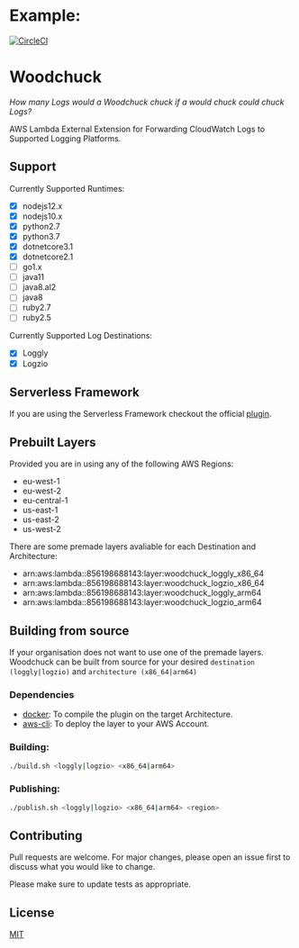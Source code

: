 # Example:
[![CircleCI](https://circleci.com/gh/klaatu01/woodchuck.svg?style=svg)](https://circleci.com/gh/klaatu01/woodchuck)

# Woodchuck

_How many Logs would a Woodchuck chuck if a would chuck could chuck Logs?_

AWS Lambda External Extension for Forwarding CloudWatch Logs to Supported Logging Platforms.

## Support

Currently Supported Runtimes:
* [x] nodejs12.x
* [x] nodejs10.x
* [x] python2.7
* [x] python3.7
* [x] dotnetcore3.1
* [x] dotnetcore2.1
* [ ] go1.x
* [ ] java11
* [ ] java8.al2
* [ ] java8
* [ ] ruby2.7
* [ ] ruby2.5

Currently Supported Log Destinations:
* [x] Loggly
* [x] Logzio

## Serverless Framework

If you are using the Serverless Framework checkout the official [plugin](github.com/klaatu01/serverless-plugin-woodchuck).

## Prebuilt Layers

Provided you are in using any of the following AWS Regions:
  - eu-west-1
  - eu-west-2
  - eu-central-1
  - us-east-1
  - us-east-2
  - us-west-2

There are some premade layers avaliable for each Destination and Architecture:
  - arn:aws:lambda:<region>:856198688143:layer:woodchuck_loggly_x86_64
  - arn:aws:lambda:<region>:856198688143:layer:woodchuck_logzio_x86_64
  - arn:aws:lambda:<region>:856198688143:layer:woodchuck_loggly_arm64
  - arn:aws:lambda:<region>:856198688143:layer:woodchuck_logzio_arm64

## Building from source

If your organisation does not want to use one of the premade layers. Woodchuck can be built from source for your desired `destination (loggly|logzio)` and `architecture (x86_64|arm64)`

### Dependencies
 - [docker](https://github.com/docker/cli): To compile the plugin on the target Architecture.
 - [aws-cli](https://github.com/aws/aws-cli): To deploy the layer to your AWS Account.
 
### Building:
```bash
./build.sh <loggly|logzio> <x86_64|arm64>
```

### Publishing:
```bash
./publish.sh <loggly|logzio> <x86_64|arm64> <region>
```

## Contributing
Pull requests are welcome. For major changes, please open an issue first to discuss what you would like to change.

Please make sure to update tests as appropriate.

## License
[MIT](https://choosealicense.com/licenses/mit/)
